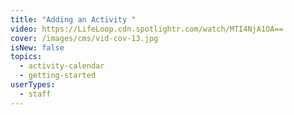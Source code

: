```yaml
---
title: "Adding an Activity "
video: https://LifeLoop.cdn.spotlightr.com/watch/MTI4NjA1OA==
cover: /images/cms/vid-cov-13.jpg
isNew: false
topics:
  - activity-calendar
  - getting-started
userTypes:
  - staff
---
```

